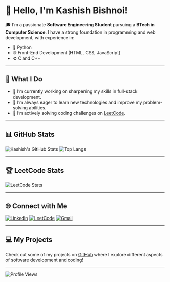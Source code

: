 # 👋 Hello, I'm Kashish Bishnoi!

🎓 I’m a passionate **Software Engineering Student** pursuing a **BTech in Computer Science**. I have a strong foundation in programming and web development, with experience in:

- 🐍 Python
- 🌐 Front-End Development (HTML, CSS, JavaScript)
- ⚙️ C and C++

---

## 🚀 What I Do

- 🔭 I’m currently working on sharpening my skills in full-stack development.
- 🌱 I’m always eager to learn new technologies and improve my problem-solving abilities.
- 🤔 I’m actively solving coding challenges on [LeetCode](https://leetcode.com/u/kashishbishnoi23/).

---

## 📊 GitHub Stats

![Kashish's GitHub Stats](https://github-readme-stats.vercel.app/api?username=kashishbishnoi23&show_icons=true&theme=radical)
![Top Langs](https://github-readme-stats.vercel.app/api/top-langs/?username=kashishbishnoi23&layout=compact&theme=radical)

---

## 🏆 LeetCode Stats

![LeetCode Stats](https://leetcard.jacoblin.cool/kashishbishnoi23?theme=dark&font=Abhaya%20Libre&ext=activity)

---

## 🌐 Connect with Me

[![LinkedIn](https://img.shields.io/badge/LinkedIn-Connect-blue?style=for-the-badge&logo=linkedin)](https://www.linkedin.com/in/kashishbishnoi23)
[![LeetCode](https://img.shields.io/badge/LeetCode-Solve-orange?style=for-the-badge&logo=leetcode)](https://leetcode.com/u/kashishbishnoi23/)
[![Gmail](https://img.shields.io/badge/Gmail-Send-red?style=for-the-badge&logo=gmail)](mailto:kashishbishnoi23@gmail.com)

---

## 💻 My Projects

Check out some of my projects on [GitHub](https://github.com/kashishbishnoi23) where I explore different aspects of software development and coding!

---

![Profile Views](https://komarev.com/ghpvc/?username=kashishbishnoi23&color=blue&style=flat-square)
